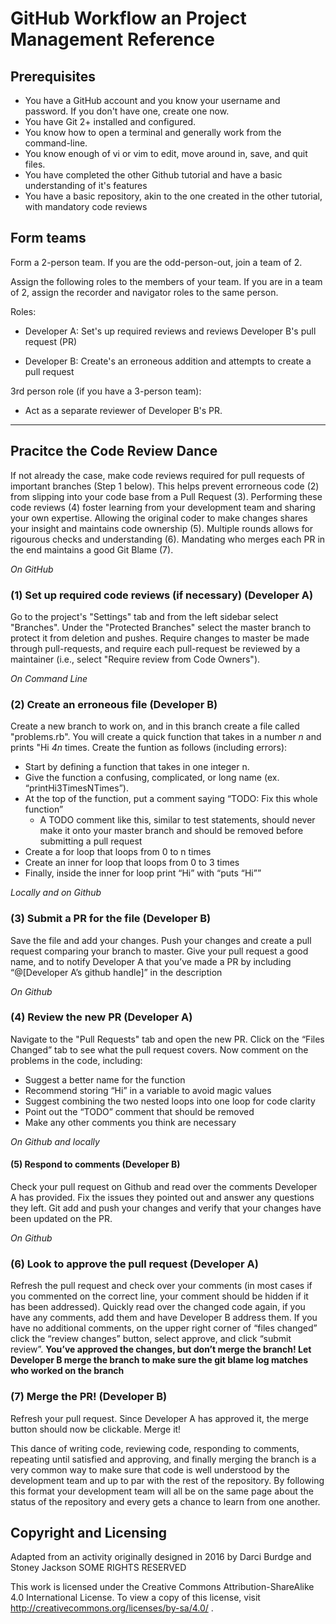 # GitHub Workflow an Project Management Reference


## Prerequisites

- You have a GitHub account and you know your username and password. If you
  don't have one, create one now.
- You have Git 2+ installed and configured.
- You know how to open a terminal and generally work from the command-line.
- You know enough of vi or vim to edit, move around in, save, and quit files.
- You have completed the other Github tutorial and have a basic understanding of it's features
- You have a basic repository, akin to the one created in the other tutorial, with mandatory code reviews


## Form teams

Form a 2-person team. If you are the odd-person-out, join a team of 2.

Assign the following roles to the members of your team. If you are in a
team of 2, assign the recorder and navigator roles to the same person.

Roles:

-   Developer A: Set's up required reviews and reviews Developer B's pull request (PR)

-   Developer B: Create's an erroneous addition and attempts to create a pull request

3rd person role (if you have a 3-person team):
-   Act as a separate reviewer of Developer B's PR.


-------------

## Pracitce the Code Review Dance

If not already the case, make code reviews required for pull requests of important branches (Step 1 below).
This helps prevent errorneous code (2) from slipping into your code base from a Pull Request (3).
Performing these code reviews (4) foster learning from your development team and sharing your own expertise.
Allowing the original coder to make changes shares your insight and maintains code ownership (5).
Multiple rounds allows for rigourous checks and understanding (6).
Mandating who merges each PR in the end maintains a good Git Blame (7).

*On GitHub*
### (1) Set up required code reviews (if necessary) (Developer A)

  Go to the project's "Settings" tab and from the left sidebar select "Branches". Under the "Protected Branches" select the master branch to protect it from deletion and pushes. Require changes to master be made through pull-requests, and require each pull-request be reviewed by a maintainer (i.e., select "Require review from Code Owners").

*On Command Line*
### (2) Create an erroneous file (Developer B)
    
  Create a new branch to work on, and in this branch create a file called "problems.rb".
  You will create a quick function that takes in a number *n* and prints "Hi *4n* times.
  Create the funtion as follows (including errors):
  * Start by defining a function that takes in one integer n.
  * Give the function a confusing, complicated, or long name (ex. “printHi3TimesNTimes”).
  * At the top of the function, put a comment saying “TODO: Fix this whole function”
    * A TODO comment like this, similar to test statements, should never make it onto your master branch and should be removed before submitting a pull request
  * Create a for loop that loops from 0 to n times
  * Create an inner for loop that loops from 0 to 3 times
  * Finally, inside the inner for loop print “Hi” with “puts “Hi””

*Locally and on Github*
### (3) Submit a PR for the file (Developer B)

  Save the file and add your changes. Push your changes and create 
  a pull request comparing your branch to master. Give your pull 
  request a good name, and to notify Developer A that you’ve made a 
  PR by including “@[Developer A’s github handle]” in the description
    
*On Github*
### (4) Review the new PR (Developer A)

  Navigate to the "Pull Requests" tab and open the new PR. Click on the “Files Changed” tab to see what the pull request covers.
  Now comment on the problems in the code, including:
  * Suggest a better name for the function
  * Recommend storing “Hi” in a variable to avoid magic values
  * Suggest combining the two nested loops into one loop for code clarity
  * Point out the “TODO” comment that should be removed
  * Make any other comments you think are necessary

*On Github and locally*
#### (5) Respond to comments (Developer B)

  Check your pull request on Github and read over the comments Developer A has 
  provided. Fix the issues they pointed out and answer any questions they left.
  Git add and push your changes and verify that your changes have been updated on the PR.

*On Github*
### (6) Look to approve the pull request (Developer A)

  Refresh the pull request and check over your comments (in most cases if you commented on the correct line, your comment should be hidden if it has been addressed).
  Quickly read over the changed code again, if you have any comments, add them and have Developer B address them.
  If you have no additional comments, on the upper right corner of “files changed” click the “review changes” button, select approve, and click “submit review”.
  **You’ve approved the changes, but don’t merge the branch! Let Developer B merge the branch to make sure the git blame log matches who worked on the branch**

### (7) Merge the PR! (Developer B)
  Refresh your pull request. Since Developer A has approved it, the merge button should now be clickable. Merge it!

This dance of writing code, reviewing code, responding to comments, repeating until satisfied
and approving, and finally merging the branch is a very common way to make sure that code is
well understood by the development team and up to par with the rest of the repository. By
following this format your development team will all be on the same page about the status of
the repository and every gets a chance to learn from one another.


## Copyright and Licensing

Adapted from an activity originally designed in 2016 by Darci Burdge and Stoney Jackson SOME RIGHTS RESERVED

This work is licensed under the Creative Commons Attribution-ShareAlike 4.0
International License. To view a copy of this license, visit
http://creativecommons.org/licenses/by-sa/4.0/ .

